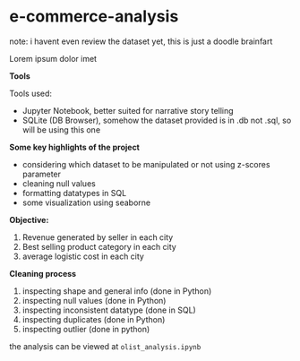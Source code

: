 # e-commerce-analysis

note: i havent even review the dataset yet, this is just a doodle brainfart

Lorem ipsum dolor imet

**Tools**

Tools used: 
- Jupyter Notebook, better suited for narrative story telling
- SQLite (DB Browser), somehow the dataset provided is in .db not .sql, so will be using this one

**Some key highlights of the project**

- considering which dataset to be manipulated or not using z-scores parameter
- cleaning null values
- formatting datatypes in SQL
- some visualization using seaborne

**Objective:**

1. Revenue generated by seller in each city
2. Best selling product category in each city
3. average logistic cost in each city

**Cleaning process**

1. inspecting shape and general info (done in Python)
2. inspecting null values (done in Python)
3. inspecting inconsistent datatype (done in SQL)
4. inspecting duplicates (done in Python)
5. inspecting outlier (done in python)

the analysis can be viewed at ```olist_analysis.ipynb```
